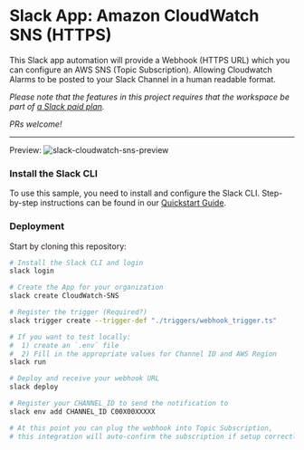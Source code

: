 # Slack App: Amazon CloudWatch SNS (HTTPS)

This Slack app automation will provide a Webhook (HTTPS URL) which you can configure an AWS SNS (Topic Subscription). 
Allowing Cloudwatch Alarms to be posted to your Slack Channel in a human readable format.

_Please note that the features in this project requires that the workspace be part of
[a Slack paid plan](https://slack.com/pricing)._

_PRs welcome!_

---

Preview: 
![slack-cloudwatch-sns-preview](https://github.com/nitrag/slack-sns/assets/197010/c8252ad6-8bb8-4e0e-aa71-822e3ba00084)


### Install the Slack CLI

To use this sample, you need to install and configure the Slack CLI. Step-by-step instructions can be found in our
[Quickstart Guide](https://api.slack.com/automation/quickstart).

### Deployment

Start by cloning this repository:

```bash
# Install the Slack CLI and login
slack login

# Create the App for your organization
slack create CloudWatch-SNS

# Register the trigger (Required?)
slack trigger create --trigger-def "./triggers/webhook_trigger.ts"

# If you want to test locally:
#  1) create an `.env` file
#  2) Fill in the appropriate values for Channel ID and AWS Region
slack run

# Deploy and receive your webhook URL
slack deploy

# Register your CHANNEL_ID to send the notification to
slack env add CHANNEL_ID C00X00XXXXX

# At this point you can plug the webhook into Topic Subscription,
# this integration will auto-confirm the subscription if setup correctly.
```
